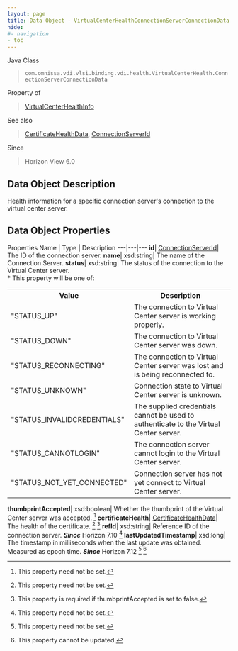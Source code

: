 ```yaml
---
layout: page
title: Data Object - VirtualCenterHealthConnectionServerConnectionData
hide:
#- navigation
- toc
---
```






Java Class
> `com.omnissa.vdi.vlsi.binding.vdi.health.VirtualCenterHealth.ConnectionServerConnectionData`

Property of
> [VirtualCenterHealthInfo](vdi.health.VirtualCenterHealth.VirtualCenterHealthInfo.md#field_detail)

See also
> [CertificateHealthData](vdi.health.CertificateHealthData.md), [ConnectionServerId](vdi.entity.ConnectionServerId.md)

Since
> Horizon View 6.0


## Data Object Description

Health information for a specific connection server's connection to the virtual center server.

## Data Object Properties
Properties
Name |  Type |  Description
---|---|---
**id**| [ConnectionServerId](vdi.entity.ConnectionServerId.md)|  The ID of the connection server.
**name**|  xsd:string|  The name of the Connection Server.
**status**|  xsd:string|  The status of the connection to the Virtual Center server.<br>* This property will be one of:<br><table><tr><th>Value</th><th>Description</th></tr><tr><td>"STATUS_UP"</td><td>The connection to Virtual Center server is working properly.</td></tr><tr><td>"STATUS_DOWN"</td><td>The connection to Virtual Center server was down.</td></tr><tr><td>"STATUS_RECONNECTING"</td><td>The connection to Virtual Center server was lost and is being reconnected to.</td></tr><tr><td>"STATUS_UNKNOWN"</td><td>Connection state to Virtual Center server is unknown.</td></tr><tr><td>"STATUS_INVALIDCREDENTIALS"</td><td>The supplied credentials cannot be used to authenticate to the Virtual Center server.</td></tr><tr><td>"STATUS_CANNOTLOGIN"</td><td>The connection server cannot login to the Virtual Center server.</td></tr><tr><td>"STATUS_NOT_YET_CONNECTED"</td><td>Connection server has not yet connect to Virtual Center server.</td></tr></table>
**thumbprintAccepted**|  xsd:boolean|  Whether the thumbprint of the Virtual Center server was accepted. [^1]
**certificateHealth**| [CertificateHealthData](vdi.health.CertificateHealthData.md)|  The health of the certificate. [^1] [^244]
**refId**|  xsd:string|  Reference ID of the connection server.  **_Since_** Horizon 7.10 [^1]
**lastUpdatedTimestamp**|  xsd:long|  The timestamp in milliseconds when the last update was obtained. Measured as epoch time.  **_Since_** Horizon 7.12 [^1] [^2]
 


 


[^1]: This property need not be set.
[^2]: This property cannot be updated.
[^244]: This property is required if thumbprintAccepted is set to false.